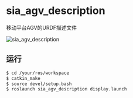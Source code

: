 # sia_agv_description

移动平台AGV的URDF描述文件

![sia_agv_description](./sia_agv_description.gif)

## 运行

```bash
$ cd /your/ros/workspace
$ catkin_make
$ source devel/setup.bash
$ roslaunch sia_agv_description display.launch
```
